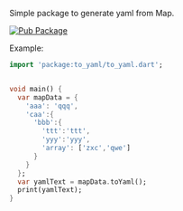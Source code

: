 Simple package to generate yaml from Map.

[![Pub Package](https://img.shields.io/pub/v/to_yaml.svg)](https://pub.dev/packages/to_yaml/changelog)

Example:
```dart
import 'package:to_yaml/to_yaml.dart';


void main() {
  var mapData = {
    'aaa': 'qqq',
    'caa':{
      'bbb':{
        'ttt':'ttt',
        'yyy':'yyy',
        'array': ['zxc','qwe']
      }
    }
  };
  var yamlText = mapData.toYaml();
  print(yamlText);
}
```

